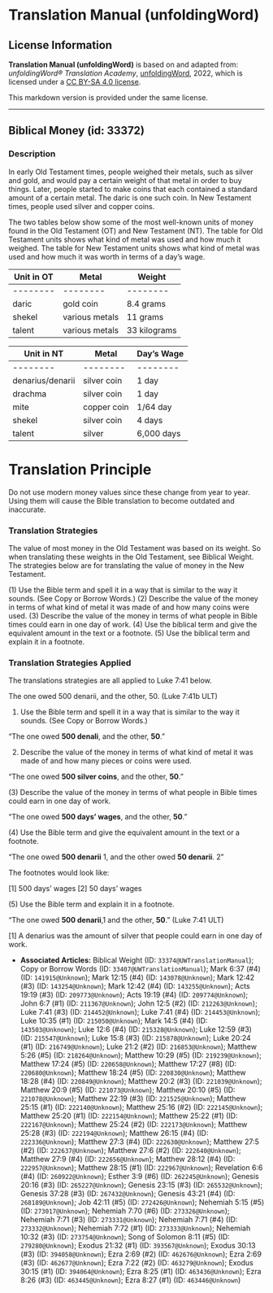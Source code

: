# Translation Manual (unfoldingWord)

## License Information

**Translation Manual (unfoldingWord)** is based on and adapted from: _unfoldingWord® Translation Academy_, [unfoldingWord](https://unfoldingword.org/utw), 2022, which is licensed under a [CC BY-SA 4.0 license](https://creativecommons.org/licenses/by-sa/4.0/legalcode.en).

This markdown version is provided under the same license.



--------------------------------

## Biblical Money (id: 33372)

### Description

In early Old Testament times, people weighed their metals, such as silver and gold, and would pay a certain weight of that metal in order to buy things. Later, people started to make coins that each contained a standard amount of a certain metal. The daric is one such coin. In New Testament times, people used silver and copper coins.

The two tables below show some of the most well\-known units of money found in the Old Testament (OT) and New Testament (NT). The table for Old Testament units shows what kind of metal was used and how much it weighed. The table for New Testament units shows what kind of metal was used and how much it was worth in terms of a day’s wage.

| Unit in OT | Metal | Weight |
| --- | --- | --- |
| \-\-\-\-\-\-\-\- | \-\-\-\-\-\-\-\- | \-\-\-\-\-\-\-\- |
| daric | gold coin | 8\.4 grams |
| shekel | various metals | 11 grams |
| talent | various metals | 33 kilograms |  |

| Unit in NT | Metal | Day’s Wage |
| --- | --- | --- |
| \-\-\-\-\-\-\-\- | \-\-\-\-\-\-\-\- | \-\-\-\-\-\-\-\- |
| denarius/denarii | silver coin | 1 day |
| drachma | silver coin | 1 day |
| mite | copper coin | 1/64 day |
| shekel | silver coin | 4 days |
| talent | silver | 6,000 days |  |

Translation Principle
=====================

Do not use modern money values since these change from year to year. Using them will cause the Bible translation to become outdated and inaccurate.

### Translation Strategies

The value of most money in the Old Testament was based on its weight. So when translating these weights in the Old Testament, see Biblical Weight. The strategies below are for translating the value of money in the New Testament.

(1\) Use the Bible term and spell it in a way that is similar to the way it sounds. (See Copy or Borrow Words.) (2\) Describe the value of the money in terms of what kind of metal it was made of and how many coins were used. (3\) Describe the value of the money in terms of what people in Bible times could earn in one day of work. (4\) Use the biblical term and give the equivalent amount in the text or a footnote. (5\) Use the biblical term and explain it in a footnote.

### Translation Strategies Applied

The translations strategies are all applied to Luke 7:41 below.

The one owed 500 denarii, and the other, 50\. (Luke 7:41b ULT)

1. Use the Bible term and spell it in a way that is similar to the way it sounds. (See Copy or Borrow Words.)

“The one owed **500 denali**, and the other, **50**.”

2. Describe the value of the money in terms of what kind of metal it was made of and how many pieces or coins were used.

“The one owed **500 silver coins**, and the other, **50**.”

(3\) Describe the value of the money in terms of what people in Bible times could earn in one day of work.

“The one owed **500 days’ wages**, and the other, **50**.”

(4\) Use the Bible term and give the equivalent amount in the text or a footnote.

“The one owed **500 denarii** 1, and the other owed **50 denarii**. 2”

The footnotes would look like:

\[1] 500 days’ wages \[2] 50 days’ wages

(5\) Use the Bible term and explain it in a footnote.

“The one owed **500 denarii**,1 and the other, **50**.” (Luke 7:41 ULT)

\[1] A denarius was the amount of silver that people could earn in one day of work.

* **Associated Articles:** Biblical Weight (ID: `33374@UWTranslationManual`); Copy or Borrow Words (ID: `33407@UWTranslationManual`); Mark 6:37 (#4) (ID: `141915@Unknown`); Mark 12:15 (#4) (ID: `143078@Unknown`); Mark 12:42 (#3) (ID: `143254@Unknown`); Mark 12:42 (#4) (ID: `143255@Unknown`); Acts 19:19 (#3) (ID: `209773@Unknown`); Acts 19:19 (#4) (ID: `209774@Unknown`); John 6:7 (#1) (ID: `211367@Unknown`); John 12:5 (#2) (ID: `212263@Unknown`); Luke 7:41 (#3) (ID: `214452@Unknown`); Luke 7:41 (#4) (ID: `214453@Unknown`); Luke 10:35 (#1) (ID: `215050@Unknown`); Mark 14:5 (#4) (ID: `143503@Unknown`); Luke 12:6 (#4) (ID: `215328@Unknown`); Luke 12:59 (#3) (ID: `215547@Unknown`); Luke 15:8 (#3) (ID: `215878@Unknown`); Luke 20:24 (#1) (ID: `216749@Unknown`); Luke 21:2 (#2) (ID: `216853@Unknown`); Matthew 5:26 (#5) (ID: `218264@Unknown`); Matthew 10:29 (#5) (ID: `219239@Unknown`); Matthew 17:24 (#5) (ID: `220658@Unknown`); Matthew 17:27 (#8) (ID: `220680@Unknown`); Matthew 18:24 (#5) (ID: `220830@Unknown`); Matthew 18:28 (#4) (ID: `220849@Unknown`); Matthew 20:2 (#3) (ID: `221039@Unknown`); Matthew 20:9 (#5) (ID: `221073@Unknown`); Matthew 20:10 (#5) (ID: `221078@Unknown`); Matthew 22:19 (#3) (ID: `221525@Unknown`); Matthew 25:15 (#1) (ID: `222140@Unknown`); Matthew 25:16 (#2) (ID: `222145@Unknown`); Matthew 25:20 (#1) (ID: `222154@Unknown`); Matthew 25:22 (#1) (ID: `222167@Unknown`); Matthew 25:24 (#2) (ID: `222173@Unknown`); Matthew 25:28 (#3) (ID: `222194@Unknown`); Matthew 26:15 (#4) (ID: `222336@Unknown`); Matthew 27:3 (#4) (ID: `222630@Unknown`); Matthew 27:5 (#2) (ID: `222637@Unknown`); Matthew 27:6 (#2) (ID: `222640@Unknown`); Matthew 27:9 (#4) (ID: `222656@Unknown`); Matthew 28:12 (#4) (ID: `222957@Unknown`); Matthew 28:15 (#1) (ID: `222967@Unknown`); Revelation 6:6 (#4) (ID: `260922@Unknown`); Esther 3:9 (#6) (ID: `262245@Unknown`); Genesis 20:16 (#3) (ID: `265227@Unknown`); Genesis 23:15 (#3) (ID: `265532@Unknown`); Genesis 37:28 (#3) (ID: `267432@Unknown`); Genesis 43:21 (#4) (ID: `268189@Unknown`); Job 42:11 (#5) (ID: `272426@Unknown`); Nehemiah 5:15 (#5) (ID: `273017@Unknown`); Nehemiah 7:70 (#6) (ID: `273326@Unknown`); Nehemiah 7:71 (#3) (ID: `273331@Unknown`); Nehemiah 7:71 (#4) (ID: `273332@Unknown`); Nehemiah 7:72 (#1) (ID: `273333@Unknown`); Nehemiah 10:32 (#3) (ID: `273754@Unknown`); Song of Solomon 8:11 (#5) (ID: `279280@Unknown`); Exodus 21:32 (#1) (ID: `393567@Unknown`); Exodus 30:13 (#3) (ID: `394058@Unknown`); Ezra 2:69 (#2) (ID: `462676@Unknown`); Ezra 2:69 (#3) (ID: `462677@Unknown`); Ezra 7:22 (#2) (ID: `463279@Unknown`); Exodus 30:15 (#1) (ID: `394064@Unknown`); Ezra 8:25 (#1) (ID: `463436@Unknown`); Ezra 8:26 (#3) (ID: `463445@Unknown`); Ezra 8:27 (#1) (ID: `463446@Unknown`)

